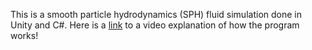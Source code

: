 This is a smooth particle hydrodynamics (SPH) fluid simulation done in Unity and C#. Here is a [link](https://www.loom.com/share/e4ba361c56514cab9cb4f5284e5405cd) to a video explanation of how the program works!
